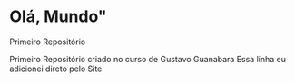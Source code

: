 # Olá, Mundo"
 Primeiro Repositório

Primeiro Repositório criado no curso de Gustavo Guanabara
Essa linha eu adicionei direto pelo Site  
